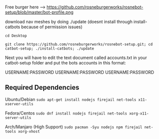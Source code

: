 Free burger here --> https://github.com/rosneburgerworks/rosnebot-setup/blob/master/bot-profile.png

download nav meshes by doing ./update (doesnt install through install-catbots because of permission issues)

    cd Desktop
    
    git clone https://github.com/rosneburgerworks/rosnebot-setup.git; cd catbot-setup; ./install-catbots; ./update
    
Next you will have to edit the text document called accounts.txt in your catbot-setup folder and put the bots accounts in this format:

USERNAME:PASSWORD
USERNAME:PASSWORD
USERNAME:PASSWORD

## Required Dependencies
Ubuntu/Debian
`sudo apt-get install nodejs firejail net-tools x11-xserver-utils`

Fedora/Centos
`sudo dnf install nodejs firejail net-tools xorg-x11-server-utils`

Arch/Manjaro (High Support)
`sudo pacman -Syu nodejs npm firejail net-tools xorg-xhost`
